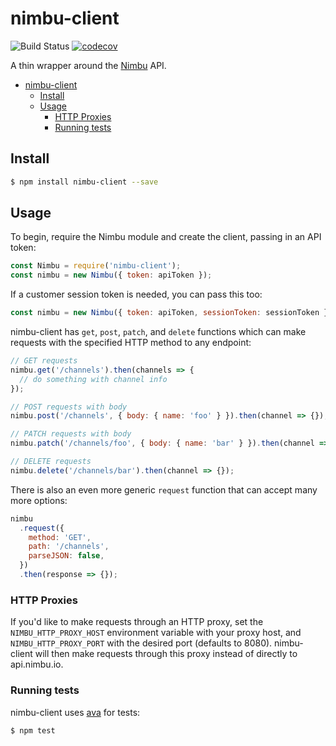 # nimbu-client

![Build Status](https://github.com/nimbu/node-nimbu-client/actions/workflows/ci.yaml/badge.svg)
[![codecov](https://codecov.io/gh/nimbu/node-nimbu-client/branch/master/graph/badge.svg)](https://codecov.io/gh/nimbu/node-nimbu-client)
  
A thin wrapper around the [Nimbu](https://www.nimbu.io) API.

- [nimbu-client](#nimbu-client)
  - [Install](#install)
  - [Usage](#usage)
    - [HTTP Proxies](#http-proxies)
    - [Running tests](#running-tests)

## Install

```sh
$ npm install nimbu-client --save
```

## Usage

To begin, require the Nimbu module and create the client, passing in an API
token:

```javascript
const Nimbu = require('nimbu-client');
const nimbu = new Nimbu({ token: apiToken });
```

If a customer session token is needed, you can pass this too:

```javascript
const nimbu = new Nimbu({ token: apiToken, sessionToken: sessionToken });
```

nimbu-client has `get`, `post`, `patch`, and `delete` functions which can make
requests with the specified HTTP method to any endpoint:

```javascript
// GET requests
nimbu.get('/channels').then(channels => {
  // do something with channel info
});

// POST requests with body
nimbu.post('/channels', { body: { name: 'foo' } }).then(channel => {});

// PATCH requests with body
nimbu.patch('/channels/foo', { body: { name: 'bar' } }).then(channel => {});

// DELETE requests
nimbu.delete('/channels/bar').then(channel => {});
```

There is also an even more generic `request` function that can accept many more
options:

```javascript
nimbu
  .request({
    method: 'GET',
    path: '/channels',
    parseJSON: false,
  })
  .then(response => {});
```

### HTTP Proxies

If you'd like to make requests through an HTTP proxy, set the
`NIMBU_HTTP_PROXY_HOST` environment variable with your proxy host, and
`NIMBU_HTTP_PROXY_PORT` with the desired port (defaults to 8080). nimbu-client
will then make requests through this proxy instead of directly to
api.nimbu.io.

### Running tests

nimbu-client uses [ava](https://github.com/avajs/ava) for tests:

```bash
$ npm test
```
